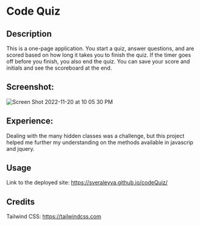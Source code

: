 # Code Quiz

## Description

This is a one-page application. You start a quiz, answer questions, and are scored based on how long it takes you to finish the quiz. If the timer goes off before you finish, you also end the quiz. You can save your score and initials and see the scoreboard at the end.

## Screenshot:

![Screen Shot 2022-11-20 at 10 05 30 PM](https://user-images.githubusercontent.com/115383177/202963352-67b4e152-1182-4060-a932-1f8609240901.png)

## Experience:

Dealing with the many hidden classes was a challenge, but this project helped me further my understanding on the methods available in javascrip and jquery.

## Usage

Link to the deployed site: https://sveraleyva.github.io/codeQuiz/

## Credits

Tailwind CSS: https://tailwindcss.com
